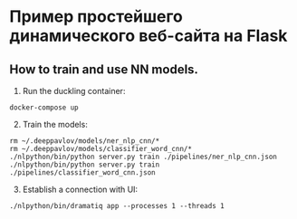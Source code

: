 # Пример простейшего динамического веб-сайта на Flask




## How to train and use NN models.

1) Run the duckling container:
```console
docker-compose up
``` 

2) Train the models:
```console
rm ~/.deeppavlov/models/ner_nlp_cnn/*
rm ~/.deeppavlov/models/classifier_word_cnn/*
./nlpython/bin/python server.py train ./pipelines/ner_nlp_cnn.json
./nlpython/bin/python server.py train ./pipelines/classifier_word_cnn.json
``` 

3) Establish a connection with UI:
```console
./nlpython/bin/dramatiq app --processes 1 --threads 1
``` 
